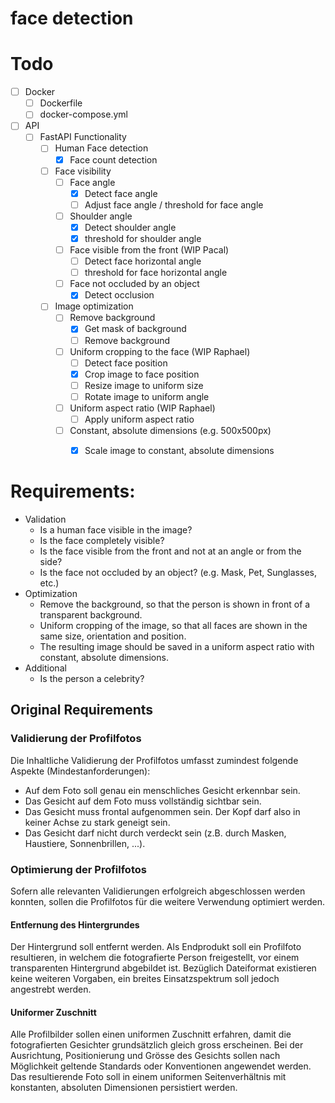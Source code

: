 # face detection

# Todo

- [ ] Docker
  - [ ] Dockerfile
  - [ ] docker-compose.yml
- [ ] API
  - [ ] FastAPI Functionality
    - [ ] Human Face detection
      - [x] Face count detection
    - [ ] Face visibility
      - [ ] Face angle
        - [x] Detect face angle
        - [ ] Adjust face angle / threshold for face angle
      - [ ] Shoulder angle
        - [x] Detect shoulder angle
        - [x] threshold for shoulder angle
      - [ ] Face visible from the front (WIP Pacal)
        - [ ] Detect face horizontal angle
        - [ ] threshold for face horizontal angle
      - [ ] Face not occluded by an object
        - [x] Detect occlusion
    - [ ] Image optimization
      - [ ] Remove background
        - [x] Get mask of background
        - [ ] Remove background
      - [ ] Uniform cropping to the face (WIP Raphael)
        - [ ] Detect face position
        - [x] Crop image to face position
        - [ ] Resize image to uniform size
        - [ ] Rotate image to uniform angle
      - [ ] Uniform aspect ratio (WIP Raphael)
        - [ ] Apply uniform aspect ratio
      - [ ] Constant, absolute dimensions (e.g. 500x500px) 
        - [x] Scale image to constant, absolute dimensions


# Requirements:

- Validation
  - Is a human face visible in the image?
  - Is the face completely visible?
  - Is the face visible from the front and not at an angle or from the side?
  - Is the face not occluded by an object? (e.g. Mask, Pet, Sunglasses, etc.)
- Optimization
  - Remove the background, so that the person is shown in front of a transparent background.
  - Uniform cropping of the image, so that all faces are shown in the same size, orientation and position.
  - The resulting image should be saved in a uniform aspect ratio with constant, absolute dimensions.
- Additional
  - Is the person a celebrity?

## Original Requirements


### Validierung der Profilfotos

Die Inhaltliche Validierung der Profilfotos umfasst zumindest folgende Aspekte (Mindestanforderungen):

- Auf dem Foto soll genau ein menschliches Gesicht erkennbar sein.
- Das Gesicht auf dem Foto muss vollständig sichtbar sein.
- Das Gesicht muss frontal aufgenommen sein. Der Kopf darf also in keiner Achse zu stark geneigt sein.
- Das Gesicht darf nicht durch verdeckt sein (z.B. durch Masken, Haustiere, Sonnenbrillen, ...).

### Optimierung der Profilfotos

Sofern alle relevanten Validierungen erfolgreich abgeschlossen werden konnten, sollen die Profilfotos für die weitere Verwendung optimiert werden.

#### Entfernung des Hintergrundes

Der Hintergrund soll entfernt werden. Als Endprodukt soll ein Profilfoto resultieren, in welchem die fotografierte Person freigestellt, vor einem transparenten Hintergrund abgebildet ist. Bezüglich Dateiformat existieren keine weiteren Vorgaben, ein breites Einsatzspektrum soll jedoch angestrebt werden.

#### Uniformer Zuschnitt

Alle Profilbilder sollen einen uniformen Zuschnitt erfahren, damit die fotografierten Gesichter grundsätzlich gleich gross erscheinen. Bei der Ausrichtung, Positionierung und Grösse des Gesichts sollen nach Möglichkeit geltende Standards oder Konventionen angewendet werden. Das resultierende Foto soll in einem uniformen Seitenverhältnis mit konstanten, absoluten Dimensionen persistiert werden.
